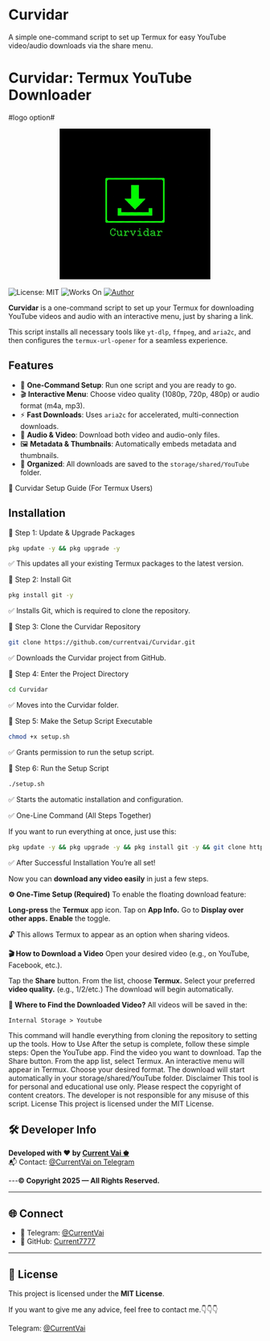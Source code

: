 # Curvidar
A simple one-command script to set up Termux for easy YouTube video/audio downloads via the share menu.
# Curvidar: Termux YouTube Downloader

#logo option# 

<p align="center">
  <img src="assets/logo.png" alt="Curtroder Logo" width="300"/>
</p>

![License: MIT](https://img.shields.io/badge/License-MIT-yellow.svg)
![Works On](https://img.shields.io/badge/works%20on-Termux-green)
[![Author](https://img.shields.io/badge/Author-Current%20Vai%20%E2%99%9A-blue)](https://github.com/currentvai)

**Curvidar** is a one-command script to set up your Termux for downloading YouTube videos and audio with an interactive menu, just by sharing a link.

This script installs all necessary tools like `yt-dlp`, `ffmpeg`, and `aria2c`, and then configures the `termux-url-opener` for a seamless experience.

## Features
-   🚀 **One-Command Setup**: Run one script and you are ready to go.
-   🎬 **Interactive Menu**: Choose video quality (1080p, 720p, 480p) or audio format (m4a, mp3).
-   ⚡️ **Fast Downloads**: Uses `aria2c` for accelerated, multi-connection downloads.
-   🎵 **Audio & Video**: Download both video and audio-only files.
-   🖼️ **Metadata & Thumbnails**: Automatically embeds metadata and thumbnails.
-   📁 **Organized**: All downloads are saved to the `storage/shared/YouTube` folder.

🔧 Curvidar Setup Guide (For Termux Users)

## Installation
📌 Step 1: Update & Upgrade Packages
```bash
pkg update -y && pkg upgrade -y
```

✅ This updates all your existing Termux packages to the latest version.

📌 Step 2: Install Git
```bash
pkg install git -y
```

✅ Installs Git, which is required to clone the repository.

📌 Step 3: Clone the Curvidar Repository
```bash
git clone https://github.com/currentvai/Curvidar.git
```

✅ Downloads the Curvidar project from GitHub.

📌 Step 4: Enter the Project Directory
```bash
cd Curvidar
```

✅ Moves into the Curvidar folder.

📌 Step 5: Make the Setup Script Executable
```bash
chmod +x setup.sh
```

✅ Grants permission to run the setup script.

📌 Step 6: Run the Setup Script
```bash
./setup.sh
```

✅ Starts the automatic installation and configuration.

✅ One-Line Command (All Steps Together)

If you want to run everything at once, just use this:
```bash
pkg update -y && pkg upgrade -y && pkg install git -y && git clone https://github.com/currentvai/Curvidar.git && cd Curvidar && chmod +x setup.sh && ./setup.sh
```
✅ After Successful Installation
You’re all set! 


Now you can **download any video easily** in just a few steps.

**⚙️ One-Time Setup (Required)**
To enable the floating download feature:

**Long-press** the **Termux** app icon.
Tap on **App Info.**
Go to **Display over other apps.**
**Enable** the toggle.

🔓 This allows Termux to appear as an option when sharing videos.

**🎬 How to Download a Video**
Open your desired video (e.g., on YouTube, Facebook, etc.).

Tap the **Share** button.
From the list, choose **Termux.**
Select your preferred **video quality.** (e.g., 1/2/etc.)
The download will begin automatically.


**📁 Where to Find the Downloaded Video?**
All videos will be saved in the:
```pgsql
Internal Storage > Youtube
```








This command will handle everything from cloning the repository to setting up the tools.
How to Use
After the setup is complete, follow these simple steps:
Open the YouTube app.
Find the video you want to download.
Tap the Share button.
From the app list, select Termux.
An interactive menu will appear in Termux. Choose your desired format.
The download will start automatically in your storage/shared/YouTube folder.
Disclaimer
This tool is for personal and educational use only. Please respect the copyright of content creators. The developer is not responsible for any misuse of this script.
License
This project is licensed under the MIT License.

## 🛠️ Developer Info

**Developed with ❤️ by [Current Vai ♚](https://github.com/currentvai)**  
📬 Contact: [@CurrentVai on Telegram](https://t.me/currentVai)

---**© Copyright 2025 — All Rights Reserved.**

---

## 🌐 Connect

- 💬 Telegram: [@CurrentVai](https://t.me/currentVai)
- 🐙 GitHub: [Current7777](https://github.com/currentvai)

---

## 📢 License

This project is licensed under the **MIT License**.

If you want to give me any advice, feel free to contact me.👇👇👇

Telegram: [@CurrentVai](https://t.me/currentvai) 
